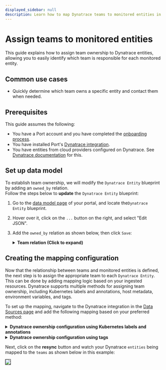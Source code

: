```yaml
---
displayed_sidebar: null
description: Learn how to map Dynatrace teams to monitored entities in Port
---
```


# Assign teams to monitored entities

This guide explains how to assign team ownership to Dynatrace entities, allowing you to easily identify which team is responsible for each monitored entity.

## Common use cases
- Quickly determine which team owns a specific entity and contact them when needed.

## Prerequisites
This guide assumes the following:
- You have a Port account and you have completed the [onboarding process](/getting-started/overview).
- You have installed Port's [Dynatrace integration](/build-your-software-catalog/sync-data-to-catalog/apm-alerting/dynatrace/dynatrace.md).
- You have entities from cloud providers configured on Dynatrace. See [Dynatrace documentation](https://docs.dynatrace.com/managed#deploy-on) for this.


## Set up data model

To establish team ownership,  we will modify the `Dynatrace Entity` blueprint by adding an `owned_by` relation.  
Follow the steps below to **update** the `Dynatrace Entity` blueprint:

1. Go to the [data model page](https://app.getport.io/settings/data-model) of your portal, and locate the`Dynatrace Entity` blueprint.
2. Hover over it, click on the `...` button on the right, and select "Edit JSON".
3. Add the `owned_by` relation as shown below, then click `Save`:

   <details>
   <summary><b>Team relation (Click to expand)</b></summary>

   ```json showLineNumbers
    "relations": {
      "owned_by": {
        "title": "Owned By",
        "target": "dynatraceTeam",
        "required": false,
        "many": true
      }
    }
   ```
   </details>


## Creating the mapping configuration
Now that the relationship between teams and monitored entities is defined, the next step is to assign the appropriate team to each `Dynatrace Entity`. This can be done by adding mapping logic based on your ingested resources.
Dynatrace supports multiple methods for assigning team ownership, including Kubernetes labels and annotations, host metadata, environment variables, and tags.

To set up the mapping, navigate to the Dynatrace integration in the [Data Sources page](https://app.getport.io/settings/data-sources) and add the following mapping based on your preferred method:


<details>
<summary><b>Dynatrace ownership configuration using Kubernetes labels and annotations</b></summary>

```yaml showLineNumbers
deleteDependentEntities: true
createMissingRelatedEntities: true
enableMergeEntity: true
resources:
  - kind: entity
    selector:
      query: 'true'
      entityTypes:
        - `CLOUD_APPLICATION`
        - `KUBERNETES_SERVICE`
        - `KUBERNETES_CLUSTER`
        # Add more entity types
      entityFields: firstSeenTms,lastSeenTms,tags,properties,managementZones,fromRelationships,toRelationships
    port:
      entity:
        mappings:
          identifier: .displayName | gsub(" "; "-")
          title: .displayName
          blueprint: '"dynatraceEntity"'
          properties:
            firstSeen: .firstSeenTms / 1000 | todate
            lastSeen: .lastSeenTms / 1000 | todate
            type: .type
            tags: .tags[].stringRepresentation
          relations:
            owned_by: .properties.kubernetesLabels | to_entries | map(select(.key == "dt.ower" or .key == "owner") | .value) | if length == 0 then null else . end
```
:::tip ownership keys
In this example, the `dt.owner` and `owner` keys from Kubernetes resource labels are used to define ownership. You should use the keys configured in your Dynatrace environment. For more details on setting up ownership keys, refer to the [Dynatrace documentation](https://docs.dynatrace.com/docs/deliver/ownership/assign-ownership#format)
:::

</details>


<details>
<summary><b>Dynatrace ownership configuration using tags</b></summary>

```yaml showLineNumbers
deleteDependentEntities: true
createMissingRelatedEntities: true
enableMergeEntity: true
resources:
  - kind: entity
    selector:
      query: 'true'
      entityTypes:
        - `cloud:gcp:k8s_cluster`
        - `cloud:gcp:pubsub_subscription`
        - `cloud:gcp:pubsub_topic`
        - `cloud:gcp:gcs_bucket`
        - `cloud:gcp:gae_app`
        - `cloud:aws:acmprivateca`
        - `cloud:aws:api_gateway`
        - `cloud:aws:app_runner`
        - `cloud:aws:appstream`
        - `cloud:aws:appsync`
        - `cloud:azure:apimanagement:service`
        - `cloud:azure:app:containerapps`
        - `cloud:azure:app:managedenvironments`
        - `cloud:azure:appconfiguration:configurationstores`
        - `cloud:azure:appplatform:spring`
        # see below section for more entity types
    port:
      entity:
        mappings:
          identifier: .displayName | gsub(" "; "-")
          title: .displayName
          blueprint: '"dynatraceEntity"'
          properties:
            firstSeen: .firstSeenTms / 1000 | todate
            lastSeen: .lastSeenTms / 1000 | todate
            type: .type
            tags: .tags[] | map(.stringRepresentation)
          relations:
            owned_by: .tags | map(select(.key == "dt.owner" or .key == "owner") | .value) | if length == 0 then null else . end
```
:::tip ownership keys
In this example, the `dt.owner` and `owner` keys from the tags are used to define ownership. You should use the keys configured in your Dynatrace environment. For more details on setting up ownership keys, refer to the [Dynatrace documentation](https://docs.dynatrace.com/docs/deliver/ownership/assign-ownership#format)
:::
</details>

Next, click on the **resync** button and watch your Dynatrace `entities` being mapped to the `teams` as shown below in this example:

<img src='/img/guides/dynatraceEntityTeamOwnership.png' border='1px' />